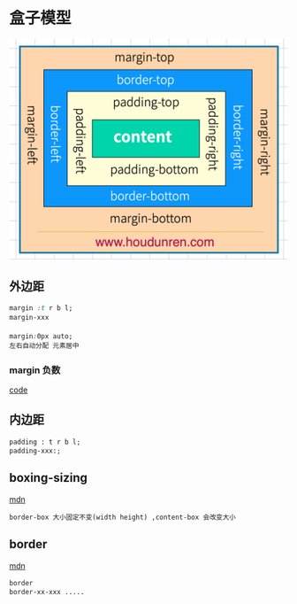 # 盒子模型
![盒子模型](./盒子模型.png)
## 外边距
```css
margin :t r b l;
margin-xxx

margin:0px auto;
左右自动分配 元素居中

```
### margin 负数
[code](./margin_%E8%B4%9F%E6%95%B0.html)

## 内边距
```
padding : t r b l;
padding-xxx:;
```
## boxing-sizing
[mdn](https://developer.mozilla.org/zh-CN/docs/Web/CSS/box-sizing)
```
border-box 大小固定不变(width height) ,content-box 会改变大小

```
## border
[mdn](https://developer.mozilla.org/zh-CN/docs/Web/CSS/border)
```
border
border-xx-xxx .....

```
                  
